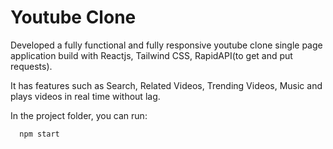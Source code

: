# Youtube Clone 

Developed a fully functional and fully responsive youtube clone single page application build with Reactjs, Tailwind CSS, RapidAPI(to get and put requests).

It has features such as Search, Related Videos, Trending Videos, Music and plays videos in real time without lag.


In the project folder, you can run:

```bash
  npm start
```
